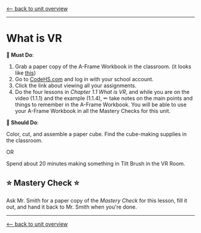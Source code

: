 [<-- back to unit overview](README.md)

---
# What is VR

__🍎 Must Do__:

1. Grab a paper copy of the A-Frame Workbook in the classroom. (it looks like [this](https://docs.google.com/document/d/1ECdxFQnYLEb6og6J-YK4VUYhOK_9zAPaVWVMfBKVpIY/edit))
1. Go to [CodeHS.com](https://www.codehs.com) and log in with your school account.
2. Click the link about viewing all your assignments.
3. Do the four lessons in _Chapter 1.1 What is VR_, and while you are on the video (1.1.1) and the example (1.1.4), ✏ take notes on the main points and things to remember in the A-Frame Workbook. You will be able to use your A-Frame Workbook in all the Mastery Checks for this unit.

__🥳 Should Do__:

Color, cut, and assemble a paper cube. Find the cube-making supplies in the classroom.

OR

Spend about 20 minutes making something in Tilt Brush in the VR Room.

## ⭐ Mastery Check ⭐
Ask Mr. Smith for a paper copy of the _Mastery Check_ for this lesson, fill it out, and hand it back to Mr. Smith when you're done.

---
[<-- back to unit overview](README.md)
